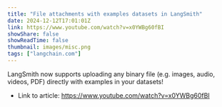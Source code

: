 ```yaml
---
title: "File attachments with examples datasets in LangSmith"
date: 2024-12-12T17:01:01Z
link: https://www.youtube.com/watch?v=x0YWBg60fBI
showShare: false
showReadTime: false
thumbnail: images/misc.png
tags: ["langchain.com"]
---
```

LangSmith now supports uploading any binary file (e.g. images, audio, videos, PDF) directly with examples in your datasets!

- Link to article: https://www.youtube.com/watch?v=x0YWBg60fBI